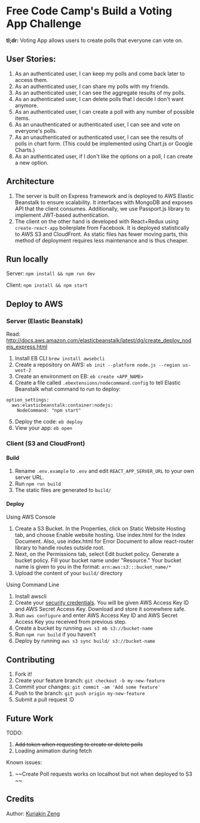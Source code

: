 # Free Code Camp's Build a Voting App Challenge

**tl;dr:** Voting App allows users to create polls that everyone can vote on. 

## User Stories:
1. As an authenticated user, I can keep my polls and come back later to access them.
2. As an authenticated user, I can share my polls with my friends.
3. As an authenticated user, I can see the aggregate results of my polls.
4. As an authenticated user, I can delete polls that I decide I don't want anymore.
5. As an authenticated user, I can create a poll with any number of possible items.
6. As an unauthenticated or authenticated user, I can see and vote on everyone's polls.
7. As an unauthenticated or authenticated user, I can see the results of polls in chart form. (This could be implemented using Chart.js or Google Charts.)
8. As an authenticated user, if I don't like the options on a poll, I can create a new option.

## Architecture
1. The server is built on Express framework and is deployed to AWS Elastic Beanstalk to ensure scalability. It interfaces with MongoDB and exposes API that the client consumes. Additionally, we use Passport.js library to implement JWT-based authentication. 
2. The client on the other hand is developed with React+Redux using ```create-react-app``` boilerplate from Facebook. It is deployed statistically to AWS S3 and CloudFront. As static files has fewer moving parts, this method of deployment requires less maintenance and is thus cheaper.

## Run locally
Server: ```npm install && npm run dev```

Client: ```npm install && npm start```

## Deploy to AWS
### Server (Elastic Beanstalk)
Read: http://docs.aws.amazon.com/elasticbeanstalk/latest/dg/create_deploy_nodejs_express.html
1. Install EB CLI ```brew install awsebcli```
2. Create a repository on AWS: ```eb init --platform node.js --region us-west-2```
3. Create an environment on EB: ```eb create <APP_NAME>```
4. Create a file called ```.ebextensions/nodecommand.config``` to tell Elastic Beanstalk what command to run to deploy:
```
option_settings:
  aws:elasticbeanstalk:container:nodejs:
    NodeCommand: "npm start"
```
5. Deploy the code: ```eb deploy```
6. View your app: ```eb open```

### Client (S3 and CloudFront)
#### Build
1. Rename ```.env.example``` to ```.env``` and edit ```REACT_APP_SERVER_URL``` to your own server URL.
2. Run ```npm run build```
3. The static files are generated to ```build/``` 

#### Deploy
Using AWS Console
1. Create a S3 Bucket. In the Properties, click on Static Website Hosting tab, and choose Enable website hosting. Use index.html for the Index Document. Also, use index.html for Error Document to allow react-router library to handle routes outside root.
2. Next, on the Permissions tab, select Edit bucket policy. Generate a bucket policy. Fill your bucket name under "Resource." Your bucket name is given to you in the format: ```arn:aws:s3:::bucket_name/*```
3. Upload the content of your ```build/``` directory

Using Command Line
1. Install awscli 
2. Create your [security credentials](http://docs.aws.amazon.com/cli/latest/userguide/cli-chap-getting-set-up.html). You will be given AWS Access Key ID and AWS Secret Access Key. Download and store it somewhere safe.
3. Run ```aws configure``` and enter AWS Access Key ID and AWS Secret Access Key you received from previous step.
4. Create a bucket by running ```aws s3 mb s3://bucket-name```
5. Run ```npm run build``` if you haven't
6. Deploy by running ```aws s3 sync build/ s3://bucket-name``` 

## Contributing

1. Fork it!
2. Create your feature branch: `git checkout -b my-new-feature`
3. Commit your changes: `git commit -am 'Add some feature'`
4. Push to the branch: `git push origin my-new-feature`
5. Submit a pull request :D

## Future Work

TODO:
1. ~~Add token when requesting to create or delete polls~~
2. Loading animation during fetch

Known issues:
1. ~~Create Poll requests works on localhost but not when deployed to S3 ~~

## Credits

Author: [Kuriakin Zeng](http://kuriakinzeng.com)
